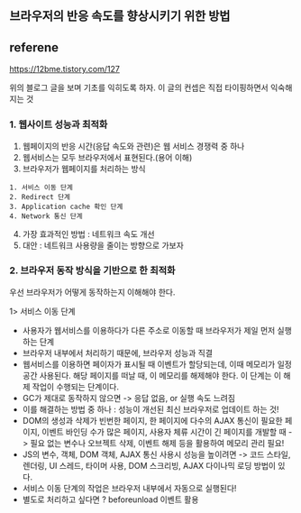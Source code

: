## 브라우저의 반응 속도를 향상시키기 위한 방법

## referene 
https://12bme.tistory.com/127

위의 블로그 글을 보며 기초를 익히도록 하자.
이 글의 컨셉은 직접 타이핑하면서 익숙해지는 것

### 1. 웹사이트 성능과 최적화 ###

1. 웹페이지의 반응 시간(응답 속도와 관련)은 웹 서비스 경쟁력 중 하나
2. 웹서비스는 모두 브라우저에서 표현된다.(용어 이해)
3. 브라우저가 웹페이지를 처리하는 방식
```
1. 서비스 이동 단계
2. Redirect 단계
3. Application cache 확인 단계
4. Network 통신 단계
```

4. 가장 효과적인 방법 : 네트워크 속도 개선
5. 대안 : 네트워크 사용량을 줄이는 방향으로 가보자

### 2. 브라우저 동작 방식을 기반으로 한 최적화

우선 브라우저가 어떻게 동작하는지 이해해야 한다.

1> 서비스 이동 단계
  
  * 사용자가 웹서비스를 이용하다가 다른 주소로 이동할 때 브라우저가 제일 먼저 실행하는 단계
  * 브라우저 내부에서 처리하기 때문에, 브라우저 성능과 직결
  * 웹서비스를 이용하면 페이자가 표시될 때 이벤트가 할당되는데, 이때 메모리가 일정 공간 사용된다.
    해당 페이지를 떠날 때, 이 메모리를 해제해야 한다. 이 단계는 이 해제 작업이 수행되는 단계이다. 
  * GC가 제대로 동작하지 않으면 -> 응답 없음, or 실행 속도 느려짐
  * 이를 해결하는 방법 중 하나 : 성능이 개선된 최신 브라우저로 업데이트 하는 것!
  * DOM의 생성과 삭제가 빈번한 페이지, 한 페이지에 다수의 AJAX 통신이 필요한 페이지, 이벤트 바인딩 수가 많은 페이지, 사용자 체류 시간이 긴 페이지를 개발할 때 -> 필요 없는 변수나 오브젝트 삭제, 이벤트 해제 등을 활용하여 메모리 관리 필요!
  * JS의 변수, 객체, DOM 객체, AJAX 통신 사용시 성능을 높이려면 -> 코드 스타일, 렌더링, UI 스레드, 타이머 사용, DOM 스크리빙, AJAX 다이나믹 로딩 방법이 있다. 
  * 서비스 이동 단계의 작업은 브라우저 내부에서 자동으로 실행된다!
  * 별도로 처리하고 싶다면 ? beforeunload 이벤트 활용 
